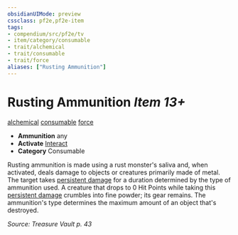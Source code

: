 ```yaml
---
obsidianUIMode: preview
cssclass: pf2e,pf2e-item
tags:
- compendium/src/pf2e/tv
- item/category/consumable
- trait/alchemical
- trait/consumable
- trait/force
aliases: ["Rusting Ammunition"]
---
```

# Rusting Ammunition *Item 13+*  
[alchemical](rules/traits/alchemical.md)  [consumable](rules/traits/consumable.md)  [force](rules/traits/force.md)  

- **Ammunition** any
- **Activate** [Interact](rules/actions/interact.md)
- **Category** Consumable

Rusting ammunition is made using a rust monster's saliva and, when activated, deals damage to objects or creatures primarily made of metal. The target takes [persistent damage](rules/conditions.md#Persistent%20Damage) for a duration determined by the type of ammunition used. A creature that drops to 0 Hit Points while taking this [persistent damage](rules/conditions.md#Persistent%20Damage) crumbles into fine powder; its gear remains. The ammunition's type determines the maximum amount of an object that's destroyed.

*Source: Treasure Vault p. 43*